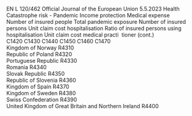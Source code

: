 EN  L 120/462 Official Journal of the European Union 5.5.2023
 Health Catastrophe risk - Pandemic  Income protection  Medical expense  
Number of 
insured people  Total pandemic 
exposure  Number of 
insured persons  Unit claim cost 
hospitalisation  Ratio of insured 
persons using 
hospitalisation  Unit claim cost 
medical practi ­
tioner  (cont.)  
C1420  C1430  C1440  C1450  C1460  C1470  
Kingdom of Norway  R4310  
Republic of Poland  R4320  
Portuguese Republic  R4330  
Romania  R4340  
Slovak Republic  R4350  
Republic of Slovenia  R4360  
Kingdom of Spain  R4370  
Kingdom of Sweden  R4380  
Swiss Confederation  R4390  
United Kingdom of Great Britain and Northern 
Ireland  R4400